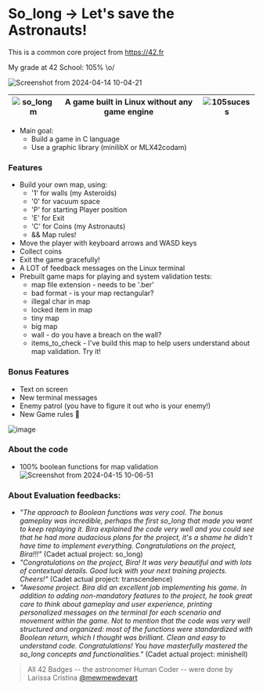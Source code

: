 # So_long -> Let's save the Astronauts!
This is a common core project from https://42.fr

My grade at 42 School: 105% \o/

![Screenshot from 2024-04-14 10-04-21](https://github.com/biralavor/42_solong/assets/80487147/9ab01979-2f1d-453f-af1b-fe9897ac9033)

| ![so_longm](https://github.com/biralavor/42_solong/assets/80487147/f760aaf0-3431-4fe8-81a2-09aa87535608) | A game built in Linux without any game engine | ![105sucess](https://github.com/biralavor/42_solong/assets/80487147/7d94b14f-1c64-466d-8804-c636d59d6518) |
| :-: | :-: | :-: |


- Main goal:
  - Build a game in C language
  - Use a graphic library (minilibX or MLX42codam)

### Features
- Build your own map, using:
  - '1' for walls (my Asteroids)
  - '0' for vacuum space
  - 'P' for starting Player position
  - 'E' for Exit
  - 'C' for Coins (my Astronauts)
  - && Map rules!
- Move the player with keyboard arrows and WASD keys
- Collect coins
- Exit the game gracefully!
- A LOT of feedback messages on the Linux terminal
- Prebuilt game maps for playing and system validation tests:
  - map file extension - needs to be '.ber'
  - bad format - is your map rectangular?
  - illegal char in map
  - locked item in map
  - tiny map
  - big map
  - wall - do you have a breach on the wall?
  - items_to_check - I've build this map to help users understand about map validation. Try it!

### Bonus Features
- Text on screen
- New terminal messages
- Enemy patrol (you have to figure it out who is your enemy!)
- New Game rules 🤔

![image](https://github.com/user-attachments/assets/914d452d-2a91-4e0b-9578-4379d62793d6)


### About the code
- 100% boolean functions for map validation
  ![Screenshot from 2024-04-15 10-06-51](https://github.com/biralavor/42_solong/assets/80487147/c560c576-bcda-46da-a710-cb824b560a40)


### About Evaluation feedbacks:
- _"The approach to Boolean functions was very cool. The bonus gameplay was incredible, perhaps the first so_long that made you want to keep replaying it. Bira explained the code very well and you could see that he had more audacious plans for the project, it's a shame he didn't have time to implement everything. Congratulations on the project, Bira!!!"_ (Cadet actual project: so_long)
- _"Congratulations on the project, Bira! It was very beautiful and with lots of contextual details. Good luck with your next training projects. Cheers!"_ (Cadet actual project: transcendence)
- _"Awesome project. Bira did an excellent job implementing his game. In addition to adding non-mandatory features to the project, he took great care to think about gameplay and user experience, printing personalized messages on the terminal for each scenario and movement within the game. Not to mention that the code was very well structured and organized: most of the functions were standardized with Boolean return, which I thought was brilliant. Clean and easy to understand code. Congratulations! You have masterfully mastered the so_long concepts and functionalities."_ (Cadet actual project: minishell)

> All 42 Badges -- the astronomer Human Coder -- were done by Larissa Cristina [@mewmewdevart](https://github.com/mewmewdevart/42Badges)
